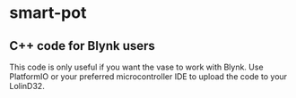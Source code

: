 # smart-pot

## C++ code for Blynk users

This code is only useful if you want the vase to work with Blynk.
Use PlatformIO or your preferred microcontroller IDE to upload the code to your LolinD32.
